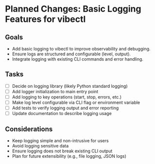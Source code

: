 # Planned Changes: Basic Logging Features for vibectl

## Goals
- Add basic logging to vibectl to improve observability and debugging.
- Ensure logs are structured and configurable (level, output).
- Integrate logging with existing CLI commands and error handling.

## Tasks
- [ ] Decide on logging library (likely Python standard logging)
- [ ] Add logger initialization to main entry point
- [ ] Add logging to key operations (start, stop, errors, etc.)
- [ ] Make log level configurable via CLI flag or environment variable
- [ ] Add tests to verify logging output and error reporting
- [ ] Update documentation to describe logging usage

## Considerations
- Keep logging simple and non-intrusive for users
- Avoid logging sensitive data
- Ensure logging does not break existing CLI output
- Plan for future extensibility (e.g., file logging, JSON logs)
